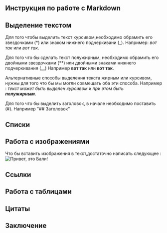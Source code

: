 ## Инструкция по работе с Markdown

## Выделение текстом
Для того чтобы выделить текст курсивом,необходимо обрамить его звездочками (*) или знаком нижнего подчеркивани (_). Например: *вот так* или _вот так_.

Для того что бы сделать текст полужирным, необходимо обрамить его двойными звездочками (**) или двойными знаками нижнего подчеркивания (__)
Например **вот так** или __вот так__.

Альтернативные способы выделения текста жирным или курсивом, нужны для того что бы мы могли совмещать оба эти способа. Например :
_текст может быть выделен курсивом и при этом быть   
**полужирным**_.

 
 Для того что бы выделить заголовок, в начале необходимо поставить (#). Например "## Заголовок" 




## Списки


## Работа с изображениями
Что бы вставить изображения в текст,достаточно написать следующее : 
![Привет, это Бали!](Bali.jpg)











## Сcылки



## Работа с таблицами

## Цитаты


## Заключение 